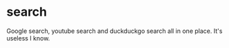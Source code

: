 # search

  Google search, youtube search and duckduckgo search all in one place. It's useless I know.
